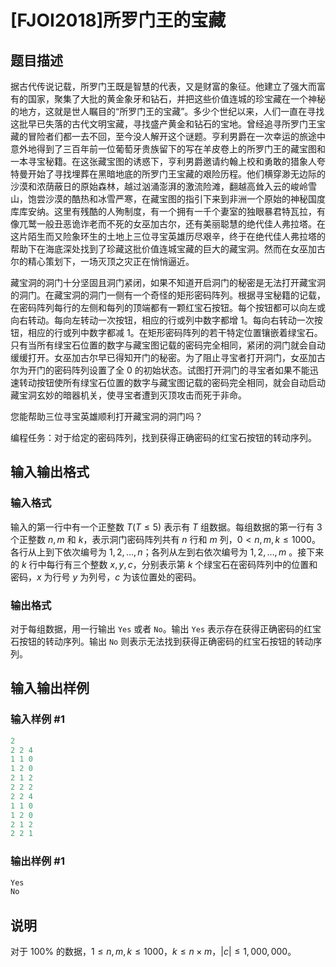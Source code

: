 # [FJOI2018]所罗门王的宝藏

## 题目描述

据古代传说记载，所罗门王既是智慧的代表，又是财富的象征。他建立了强大而富有的国家，聚集了大批的黄金象牙和钻石，并把这些价值连城的珍宝藏在一个神秘的地方，这就是世人瞩目的“所罗门王的宝藏”。多少个世纪以来，人们一直在寻找这批早已失落的古代文明宝藏，寻找盛产黄金和钻石的宝地。曾经追寻所罗门王宝藏的冒险者们都一去不回，至今没人解开这个谜题。亨利男爵在一次幸运的旅途中意外地得到了三百年前一位葡萄牙贵族留下的写在羊皮卷上的所罗门王的藏宝图和一本寻宝秘籍。在这张藏宝图的诱惑下，亨利男爵邀请约翰上校和勇敢的猎象人夸特曼开始了寻找埋葬在黑暗地底的所罗门王宝藏的艰险历程。他们横穿渺无边际的沙漠和浓荫蔽日的原始森林，越过汹涌澎湃的激流险滩，翻越高耸入云的峻岭雪山，饱尝沙漠的酷热和冰雪严寒，在藏宝图的指引下来到非洲一个原始的神秘国度库库安纳。这里有残酷的人殉制度，有一个拥有一千个妻室的独眼暴君特瓦拉，有像兀鹫一般丑恶诡诈老而不死的女巫加古尔，还有美丽聪慧的绝代佳人弗拉塔。在这片陌生而又险象环生的土地上三位寻宝英雄历尽艰辛，终于在绝代佳人弗拉塔的帮助下在海底深处找到了珍藏这批价值连城宝藏的巨大的藏宝洞。然而在女巫加古尔的精心策划下，一场灭顶之灾正在悄悄逼近。

藏宝洞的洞门十分坚固且洞门紧闭，如果不知道开启洞门的秘密是无法打开藏宝洞的洞门。在藏宝洞的洞门一侧有一个奇怪的矩形密码阵列。根据寻宝秘籍的记载，在密码阵列每行的左侧和每列的顶端都有一颗红宝石按钮。每个按钮都可以向左或向右转动。每向左转动一次按钮，相应的行或列中数字都增 $1$。每向右转动一次按钮，相应的行或列中数字都减 $1$。在矩形密码阵列的若干特定位置镶嵌着绿宝石。只有当所有绿宝石位置的数字与藏宝图记载的密码完全相同，紧闭的洞门就会自动缓缓打开。女巫加古尔早已得知开门的秘密。为了阻止寻宝者打开洞门，女巫加古尔为开门的密码阵列设置了全 $0$ 的初始状态。试图打开洞门的寻宝者如果不能迅速转动按钮使所有绿宝石位置的数字与藏宝图记载的密码完全相同，就会自动启动藏宝洞玄妙的暗器机关，使寻宝者遭到灭顶攻击而死于非命。

您能帮助三位寻宝英雄顺利打开藏宝洞的洞门吗？

编程任务：对于给定的密码阵列，找到获得正确密码的红宝石按钮的转动序列。

## 输入输出格式

### 输入格式

输入的第一行中有一个正整数 $T (T \le 5)$ 表示有 $T$ 组数据。每组数据的第一行有 $3$ 个正整数 $n,m$ 和 $k$，表示洞门密码阵列共有 $n$ 行和 $m$ 列，$0<n,m,k \le 1000$。各行从上到下依次编号为 $1,2,\ldots,n$；各列从左到右依次编号为 $1,2,\ldots,m$ 。接下来的 $k$ 行中每行有三个整数 $x,y,c$，分别表示第 $k$ 个绿宝石在密码阵列中的位置和密码，$x$ 为行号 $y$ 为列号，$c$ 为该位置处的密码。

### 输出格式

对于每组数据，用一行输出 ``Yes`` 或者 ``No``。输出 ``Yes`` 表示存在获得正确密码的红宝石按钮的转动序列。输出 ``No`` 则表示无法找到获得正确密码的红宝石按钮的转动序列。

## 输入输出样例

### 输入样例 #1

```cpp
2
2 2 4
1 1 0
1 2 0
2 1 2
2 2 2
2 2 4
1 1 0
1 2 0
2 1 2
2 2 1
```


### 输出样例 #1

```cpp
Yes
No
```


## 说明

对于 $100\%$ 的数据，$1 \le n, m, k \le 1000$，$k \le n \times m$，$|c| \le 1,000,000$。


